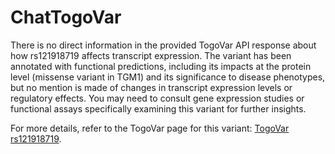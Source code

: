 # ChatTogoVar

There is no direct information in the provided TogoVar API response about how rs121918719 affects transcript expression. The variant has been annotated with functional predictions, including its impacts at the protein level (missense variant in TGM1) and its significance to disease phenotypes, but no mention is made of changes in transcript expression levels or regulatory effects. You may need to consult gene expression studies or functional assays specifically examining this variant for further insights.

For more details, refer to the TogoVar page for this variant: [TogoVar rs121918719](https://jmorp.megabank.tohoku.ac.jp/search?query=14%3A24261775).